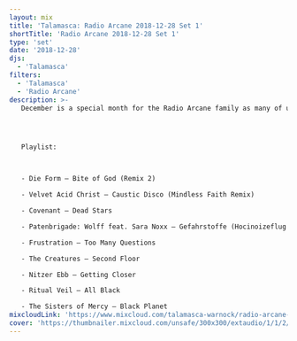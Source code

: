 ```yaml
---
layout: mix
title: 'Talamasca: Radio Arcane 2018-12-28 Set 1'
shortTitle: 'Radio Arcane 2018-12-28 Set 1'
type: 'set'
date: '2018-12-28'
djs:
  - 'Talamasca'
filters:
  - 'Talamasca'
  - 'Radio Arcane'
description: >-
   December is a special month for the Radio Arcane family as many of us are Capricorns! This was my first set from our 2018 birthday celebration/monthly.




   Playlist:



   - Die Form — Bite of God (Remix 2)

   - Velvet Acid Christ — Caustic Disco (Mindless Faith Remix)

   - Covenant — Dead Stars

   - Patenbrigade: Wolff feat. Sara Noxx — Gefahrstoffe (Hocinoizeflug Club Mix)

   - Frustration — Too Many Questions

   - The Creatures — Second Floor

   - Nitzer Ebb — Getting Closer

   - Ritual Veil — All Black

   - The Sisters of Mercy — Black Planet
mixcloudLink: 'https://www.mixcloud.com/talamasca-warnock/radio-arcane-december-2018-set-1'
cover: 'https://thumbnailer.mixcloud.com/unsafe/300x300/extaudio/1/1/2/8/43f2-6439-4ff8-aa69-d58c4f773131'
---
```

